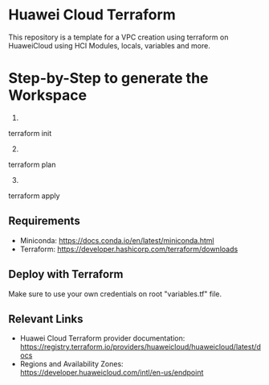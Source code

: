 # Huawei Cloud Terraform

This repository is a template for a VPC creation using terraform on HuaweiCloud using HCI
Modules, locals, variables and more.

# Step-by-Step to generate the Workspace

1. 

terraform init

2. 

terraform plan

3. 

terraform apply


## Requirements

- Miniconda: <https://docs.conda.io/en/latest/miniconda.html>
- Terraform: <https://developer.hashicorp.com/terraform/downloads>

## Deploy with Terraform

Make sure to use your own credentials on root "variables.tf" file. 

## Relevant Links

- Huawei Cloud Terraform provider documentation:
  <https://registry.terraform.io/providers/huaweicloud/huaweicloud/latest/docs>
- Regions and Availability Zones:
  <https://developer.huaweicloud.com/intl/en-us/endpoint>
